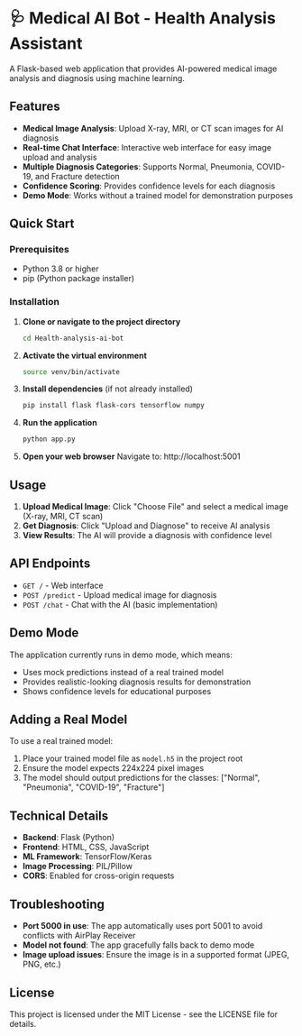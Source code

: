 # 🩺 Medical AI Bot - Health Analysis Assistant

A Flask-based web application that provides AI-powered medical image analysis and diagnosis using machine learning.

## Features

- **Medical Image Analysis**: Upload X-ray, MRI, or CT scan images for AI diagnosis
- **Real-time Chat Interface**: Interactive web interface for easy image upload and analysis
- **Multiple Diagnosis Categories**: Supports Normal, Pneumonia, COVID-19, and Fracture detection
- **Confidence Scoring**: Provides confidence levels for each diagnosis
- **Demo Mode**: Works without a trained model for demonstration purposes

## Quick Start

### Prerequisites

- Python 3.8 or higher
- pip (Python package installer)

### Installation

1. **Clone or navigate to the project directory**
   ```bash
   cd Health-analysis-ai-bot
   ```

2. **Activate the virtual environment**
   ```bash
   source venv/bin/activate
   ```

3. **Install dependencies** (if not already installed)
   ```bash
   pip install flask flask-cors tensorflow numpy
   ```

4. **Run the application**
   ```bash
   python app.py
   ```

5. **Open your web browser**
   Navigate to: http://localhost:5001

## Usage

1. **Upload Medical Image**: Click "Choose File" and select a medical image (X-ray, MRI, CT scan)
2. **Get Diagnosis**: Click "Upload and Diagnose" to receive AI analysis
3. **View Results**: The AI will provide a diagnosis with confidence level

## API Endpoints

- `GET /` - Web interface
- `POST /predict` - Upload medical image for diagnosis
- `POST /chat` - Chat with the AI (basic implementation)

## Demo Mode

The application currently runs in demo mode, which means:
- Uses mock predictions instead of a real trained model
- Provides realistic-looking diagnosis results for demonstration
- Shows confidence levels for educational purposes

## Adding a Real Model

To use a real trained model:

1. Place your trained model file as `model.h5` in the project root
2. Ensure the model expects 224x224 pixel images
3. The model should output predictions for the classes: ["Normal", "Pneumonia", "COVID-19", "Fracture"]

## Technical Details

- **Backend**: Flask (Python)
- **Frontend**: HTML, CSS, JavaScript
- **ML Framework**: TensorFlow/Keras
- **Image Processing**: PIL/Pillow
- **CORS**: Enabled for cross-origin requests

## Troubleshooting

- **Port 5000 in use**: The app automatically uses port 5001 to avoid conflicts with AirPlay Receiver
- **Model not found**: The app gracefully falls back to demo mode
- **Image upload issues**: Ensure the image is in a supported format (JPEG, PNG, etc.)

## License

This project is licensed under the MIT License - see the LICENSE file for details.